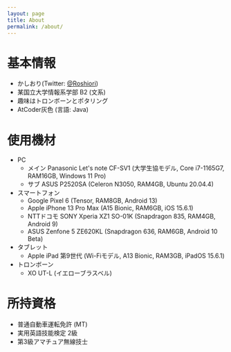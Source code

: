 ```yaml
---
layout: page
title: About
permalink: /about/
---
```


# 基本情報
- かしおり(Twitter: [@Roshiori](https://twitter.com/Roshiori))
- 某国立大学情報系学部 B2 (文系)
- 趣味はトロンボーンとポタリング
- AtCoder灰色 (言語: Java)

# 使用機材
- PC
    - メイン Panasonic Let's note CF-SV1 (大学生協モデル, Core i7-1165G7, RAM16GB, Windows 11 Pro)
    - サブ ASUS P2520SA (Celeron N3050, RAM4GB, Ubuntu 20.04.4)
- スマートフォン
    - Google Pixel 6 (Tensor, RAM8GB, Android 13)
    - Apple iPhone 13 Pro Max (A15 Bionic, RAM6GB, iOS 15.6.1)
    - NTTドコモ SONY Xperia XZ1 SO-01K (Snapdragon 835, RAM4GB, Android 9)
    - ASUS Zenfone 5 ZE620KL (Snapdragon 636, RAM6GB, Android 10 Beta)
- タブレット
    - Apple iPad 第9世代 (Wi-Fiモデル, A13 Bionic, RAM3GB, iPadOS 15.6.1)
- トロンボーン
    - XO UT-L (イエローブラスベル)

# 所持資格
- 普通自動車運転免許 (MT)
- 実用英語技能検定 2級
- 第3級アマチュア無線技士